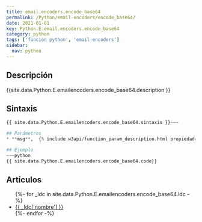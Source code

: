 ```yaml
---
title: email.encoders.encode_base64
permalink: /Python/email-encoders/encode_base64/
date: 2021-01-01
key: Python.E.email.encoders.encode_base64
category: python
tags: ['funcion python', 'email-encoders']
sidebar: 
  nav: python
---
```


## Descripción
{{site.data.Python.E.emailencoders.encode_base64.description }}

## Sintaxis
~~~python
{{ site.data.Python.E.emailencoders.encode_base64.sintaxis }}~~~

## Parámetros
* **msg**,  {% include w3api/function_param_description.html propiedad=site.data.Python.E.email.encoders.encode_base64 valor="msg" %}

## Ejemplo
~~~python
{{ site.data.Python.E.emailencoders.encode_base64.code}}
~~~

## Artículos
<ul>
{%- for _ldc in site.data.Python.E.emailencoders.encode_base64.ldc -%}
   <li>
       <a href="{{_ldc['url'] }}">{{ _ldc['nombre'] }}</a>
   </li>
{%- endfor -%}
</ul>
